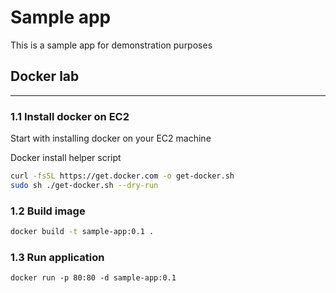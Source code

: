 # Sample app

This is a sample app for demonstration purposes

## Docker lab

---

### 1.1 Install docker on EC2

Start with installing docker on your EC2 machine

Docker install helper script

```bash
curl -fsSL https://get.docker.com -o get-docker.sh
sudo sh ./get-docker.sh --dry-run
```

### 1.2 Build image

```bash
docker build -t sample-app:0.1 .
```

### 1.3 Run application

```
docker run -p 80:80 -d sample-app:0.1
```
